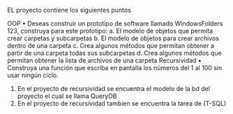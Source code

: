 EL proyecto contiene los siguientes puntos

OOP
  • Deseas construir un prototipo de software llamado WindowsFolders 123, construya para
  este prototipo:
  a. El modelo de objetos que permita crear carpetas y subcarpetas
  b. El modelo de objetos para crear archivos dentro de una carpeta
  c. Crea algunos métodos que permitan obtener a partir de una carpeta todas sus
   subcarpetas
  d. Crea algunos métodos que permitan obtener la lista de archivos de una carpeta
Recursividad
  • Construya una función que escriba en pantalla los números del 1 al 100 sin usar ningún ciclo.

1. En el proyecto de recursividad se encuentra el modelo de la bd del proyecto el cual se llama QueryDB
2. En el proyecto de recursividad tambien se encuentra la tarea de (T-SQL)
